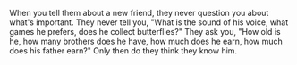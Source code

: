 When you tell them about a new friend, they never question you about what's important. They never tell you, "What is the sound of his voice, what games he prefers, does he collect butterflies?" They ask you, "How old is he, how many brothers does he have, how much does he earn, how much does his father earn?" Only then do they think they know him.


